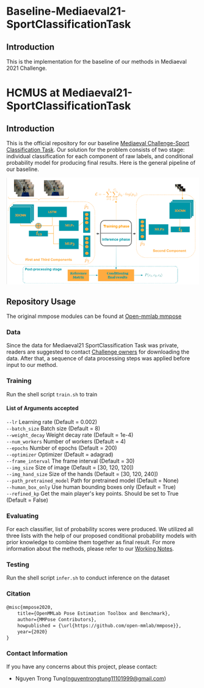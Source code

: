 # Baseline-Mediaeval21-SportClassificationTask

## Introduction
This is the implementation for the baseline of our methods in Mediaeval 2021 Challenge.

# HCMUS at Mediaeval21-SportClassificationTask
## Introduction
This is the official repository for our baseline [Mediaeval Challenge-Sport Classification Task](https://multimediaeval.github.io/editions/2021/tasks/sportsvideo/).
Our solution for the problem consists of two stage: individual classification for each component of raw labels, and conditional probability model for producing final results.
Here is the general pipeline of our baseline.

![General Pipeline](/MediaEval21_Pipeline.png)

## Repository Usage

The original mmpose modules can be found at [Open-mmlab mmpose](https://github.com/open-mmlab/mmpose)

### Data

Since the data for Mediaeval21 SportClassification Task was private, readers are suggested to contact [Challenge owners](https://multimediaeval.github.io/editions/2021/tasks/sportsvideo/)
for downloading the data. After that, a sequence of data processing steps was applied before input to our method.


### Training
Run the shell script ```train.sh``` to train

#### List of Arguments accepted
```--lr``` Learning rate (Default = 0.002) <br>
```--batch_size``` Batch size (Default = 8) <br>
```--weight_decay``` Weight decay rate (Default = 1e-4) <br>
```--num_workers``` Number of workers (Default = 4) <br>
```--epochs``` Number of epochs (Default = 200) <br>
```--optimizer``` Optimizer (Default = adagrad) <br>
```--frame_interval``` The frame interval (Default = 30) <br>
```--img_size``` Size of image (Default = [30, 120, 120]) <br>
```--img_hand_size``` Size of the hands (Default = [30, 120, 240]) <br>
```--path_pretrained_model``` Path for pretrained model (Default = None) <br>
```--human_box_only``` Use human bounding boxes only (Default = True) <br>
```--refined_kp``` Get the main player's key points. Should be set to True (Default = False) <br>


### Evaluating
For each classifier, list of probability scores were produced. We utilized all three lists with the help of our proposed conditional probability models with prior knowledge
to combine them together as final result. For more information about the methods, please refer to our [Working Notes]().


### Testing
Run the shell script ```infer.sh``` to conduct inference on the dataset

### Citation
```
@misc{mmpose2020,
    title={OpenMMLab Pose Estimation Toolbox and Benchmark},
    author={MMPose Contributors},
    howpublished = {\url{https://github.com/open-mmlab/mmpose}},
    year={2020}
}
```

### Contact Information

If you have any concerns about this project, please contact:

+ Nguyen Trong Tung(nguyentrongtung11101999@gmail.com)

